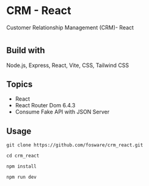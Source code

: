 # CRM - React
Customer Relationship Management (CRM)- React
#

## Build with
Node.js, Express, React, Vite, CSS, Tailwind CSS

## Topics
- React
- React Router Dom 6.4.3
- Consume Fake API with JSON Server

## Usage
```
git clone https://github.com/fosware/crm_react.git  

cd crm_react

npm install 

npm run dev
```


